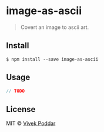 # image-as-ascii

> Covert an image to ascii art.


## Install

```
$ npm install --save image-as-ascii
```


## Usage

```js
// TODO
```


## License

MIT © [Vivek Poddar](https://www.vivekpoddar.com)
